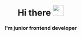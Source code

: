<div align="center"><h1 color="red">Hi there <img src="https://s3.amazonaws.com/stickers.wiki/AndroidOEmoji/493017.512.webp" width="35" height="35"/></h1>
<h3>I'm junior frontend developer</h3>
</div>
